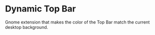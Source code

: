 # Dynamic Top Bar
Gnome extension that makes the color of the Top Bar match the current desktop background.
